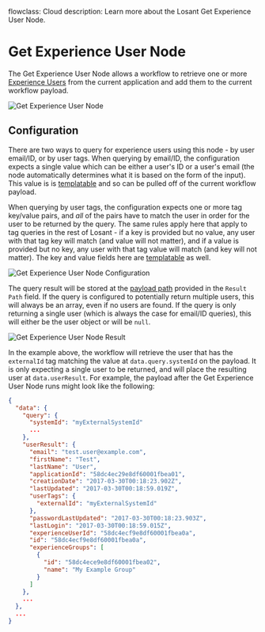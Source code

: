 flowclass: Cloud
description: Learn more about the Losant Get Experience User Node.

# Get Experience User Node

The Get Experience User Node allows a workflow to retrieve one or more [Experience Users](/experiences/users/) from the current application and add them to the current workflow payload.

![Get Experience User Node](/images/workflows/experience/get-user-node.png "Get Experience User Node")

## Configuration

There are two ways to query for experience users using this node - by user email/ID, or by user tags. When querying by email/ID, the configuration expects a single value which can be either a user's ID or a user's email (the node automatically determines what it is based on the form of the input). This value is is [templatable](/workflows/accessing-payload-data/#string-templates) and so can be pulled off of the current workflow payload.

When querying by user tags, the configuration expects one or more tag key/value pairs, and *all* of the pairs have to match the user in order for the user to be returned by the query. The same rules apply here that apply to tag queries in the rest of Losant - if a key is provided but no value, any user with that tag key will match (and value will not matter), and if a value is provided but no key, any user with that tag value will match (and key will not matter). The key and value fields here are [templatable](/workflows/accessing-payload-data/#string-templates) as well.

![Get Experience User Node Configuration](/images/workflows/experience/get-user-node-config.png "Get Experience User Node Configuration")

The query result will be stored at the [payload path](/workflows/accessing-payload-data/#payload-paths) provided in the `Result Path` field. If the query is configured to potentially return multiple users, this will always be an array, even if no users are found. If the query is only returning a single user (which is always the case for email/ID queries), this will either be the user object or will be `null`.

![Get Experience User Node Result](/images/workflows/experience/get-user-node-config-result.png "Get Experience User Node Result")

In the example above, the workflow will retrieve the user that has the `externalId` tag matching the value at `data.query.systemId` on the payload. It is only expecting a single user to be returned, and will place the resulting user at `data.userResult`. For example, the payload after the Get Experience User Node runs might look like the following:

```json
{
  "data": {
    "query": {
      "systemId": "myExternalSystemId"
      ...
    },
    "userResult": {
      "email": "test.user@example.com",
      "firstName": "Test",
      "lastName": "User",
      "applicationId": "58dc4ec29e8df60001fbea01",
      "creationDate": "2017-03-30T00:18:23.902Z",
      "lastUpdated": "2017-03-30T00:18:59.019Z",
      "userTags": {
        "externalId": "myExternalSystemId"
      },
      "passwordLastUpdated": "2017-03-30T00:18:23.903Z",
      "lastLogin": "2017-03-30T00:18:59.015Z",
      "experienceUserId": "58dc4ecf9e8df60001fbea0a",
      "id": "58dc4ecf9e8df60001fbea0a",
      "experienceGroups": [
        {
          "id": "58dc4ece9e8df60001fbea02",
          "name": "My Example Group"
        }
      ]
    },
    ...
  },
  ...
}
```
